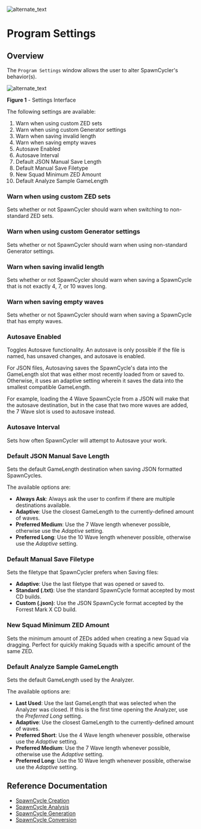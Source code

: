![alternate_text](https://i.imgur.com/E2mHK4E.png)

# Program Settings

## Overview
The `Program Settings` window allows the user to alter SpawnCycler's behavior(s).

![alternate_text](https://i.imgur.com/kDVeNFo.png)

**Figure 1** - Settings Interface

The following settings are available:
1. Warn when using custom ZED sets
2. Warn when using custom Generator settings
3. Warn when saving invalid length
4. Warn when saving empty waves
5. Autosave Enabled
6. Autosave Interval
7. Default JSON Manual Save Length
8. Default Manual Save Filetype
9. New Squad Minimum ZED Amount
10. Default Analyze Sample GameLength

### Warn when using custom ZED sets
Sets whether or not SpawnCycler should warn when switching to non-standard ZED sets.

### Warn when using custom Generator settings
Sets whether or not SpawnCycler should warn when using non-standard Generator settings.

### Warn when saving invalid length
Sets whether or not SpawnCycler should warn when saving a SpawnCycle that is not exactly 4, 7, or 10 waves long.

### Warn when saving empty waves
Sets whether or not SpawnCycler should warn when saving a SpawnCycle that has empty waves.

### Autosave Enabled
Toggles Autosave functionality. An autosave is only possible if the file is named, has unsaved changes, and autosave is enabled.

For JSON files, Autosaving saves the SpawnCycle's data into the GameLength slot that was either most recently loaded from or saved to. Otherwise, it uses an adaptive setting wherein it saves the data into the smallest compatible GameLength.

For example, loading the 4 Wave SpawnCycle from a JSON will make that the autosave destination, but in the case that two more waves are added, the 7 Wave slot is used to autosave instead.

### Autosave Interval
Sets how often SpawnCycler will attempt to Autosave your work.

### Default JSON Manual Save Length
Sets the default GameLength destination when saving JSON formatted SpawnCycles.

The available options are:
- **Always Ask**: Always ask the user to confirm if there are multiple destinations available.
- **Adaptive**: Use the closest GameLength to the currently-defined amount of waves.
- **Preferred Medium**: Use the 7 Wave length whenever possible, otherwise use the *Adaptive* setting.
- **Preferred Long**: Use the 10 Wave length whenever possible, otherwise use the *Adaptive* setting.

### Default Manual Save Filetype
Sets the filetype that SpawnCycler prefers when Saving files:
- **Adaptive**: Use the last filetype that was opened or saved to.
- **Standard (.txt)**: Use the standard SpawnCycle format accepted by most CD builds.
- **Custom (.json)**: Use the JSON SpawnCycle format accepted by the Forrest Mark X CD build.

### New Squad Minimum ZED Amount
Sets the minimum amount of ZEDs added when creating a new Squad via dragging. Perfect for quickly making Squads with a specific amount of the same ZED.

### Default Analyze Sample GameLength
Sets the default GameLength used by the Analyzer.

The available options are:
- **Last Used**: Use the last GameLength that was selected when the Analyzer was closed. If this is the first time opening the Analyzer, use the *Preferred Long* setting.
- **Adaptive**: Use the closest GameLength to the currently-defined amount of waves.
- **Preferred Short**: Use the 4 Wave length whenever possible, otherwise use the *Adaptive* setting.
- **Preferred Medium**: Use the 7 Wave length whenever possible, otherwise use the *Adaptive* setting.
- **Preferred Long**: Use the 10 Wave length whenever possible, otherwise use the *Adaptive* setting.


## Reference Documentation
- [SpawnCycle Creation](https://github.com/tamari92/spawncycler/blob/main/creation.md)
- [SpawnCycle Analysis](https://github.com/tamari92/spawncycler/blob/main/analysis.md)
- [SpawnCycle Generation](https://github.com/tamari92/spawncycler/blob/main/generation.md)
- [SpawnCycle Conversion](https://github.com/tamari92/spawncycler/blob/main/conversion.md)